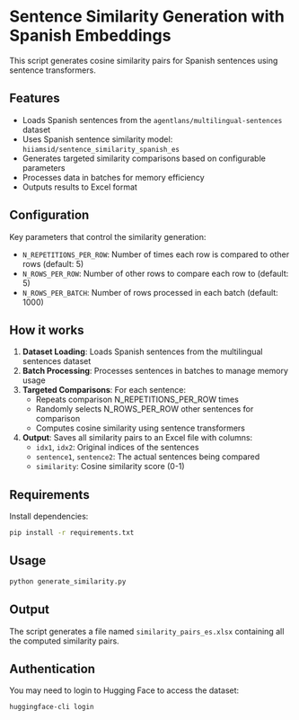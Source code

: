 # Sentence Similarity Generation with Spanish Embeddings

This script generates cosine similarity pairs for Spanish sentences using sentence transformers.

## Features

- Loads Spanish sentences from the `agentlans/multilingual-sentences` dataset
- Uses Spanish sentence similarity model: `hiiamsid/sentence_similarity_spanish_es`
- Generates targeted similarity comparisons based on configurable parameters
- Processes data in batches for memory efficiency
- Outputs results to Excel format

## Configuration

Key parameters that control the similarity generation:

- `N_REPETITIONS_PER_ROW`: Number of times each row is compared to other rows (default: 5)
- `N_ROWS_PER_ROW`: Number of other rows to compare each row to (default: 5)
- `N_ROWS_PER_BATCH`: Number of rows processed in each batch (default: 1000)

## How it works

1. **Dataset Loading**: Loads Spanish sentences from the multilingual sentences dataset
2. **Batch Processing**: Processes sentences in batches to manage memory usage
3. **Targeted Comparisons**: For each sentence:
   - Repeats comparison N_REPETITIONS_PER_ROW times
   - Randomly selects N_ROWS_PER_ROW other sentences for comparison
   - Computes cosine similarity using sentence transformers
4. **Output**: Saves all similarity pairs to an Excel file with columns:
   - `idx1`, `idx2`: Original indices of the sentences
   - `sentence1`, `sentence2`: The actual sentences being compared
   - `similarity`: Cosine similarity score (0-1)

## Requirements

Install dependencies:
```bash
pip install -r requirements.txt
```

## Usage

```bash
python generate_similarity.py
```

## Output

The script generates a file named `similarity_pairs_es.xlsx` containing all the computed similarity pairs.

## Authentication

You may need to login to Hugging Face to access the dataset:
```bash
huggingface-cli login
```